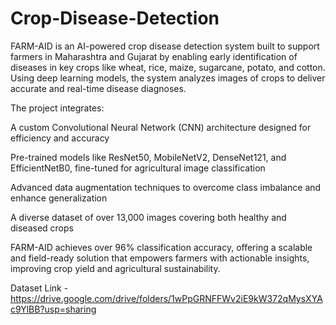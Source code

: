 # Crop-Disease-Detection
FARM-AID is an AI-powered crop disease detection system built to support farmers in Maharashtra and Gujarat by enabling early identification of diseases in key crops like wheat, rice, maize, sugarcane, potato, and cotton. Using deep learning models, the system analyzes images of crops to deliver accurate and real-time disease diagnoses.

The project integrates:

A custom Convolutional Neural Network (CNN) architecture designed for efficiency and accuracy

Pre-trained models like ResNet50, MobileNetV2, DenseNet121, and EfficientNetB0, fine-tuned for agricultural image classification

Advanced data augmentation techniques to overcome class imbalance and enhance generalization

A diverse dataset of over 13,000 images covering both healthy and diseased crops

FARM-AID achieves over 96% classification accuracy, offering a scalable and field-ready solution that empowers farmers with actionable insights, improving crop yield and agricultural sustainability.

Dataset Link - https://drive.google.com/drive/folders/1wPpGRNFFWv2iE9kW372qMysXYAc9YlBB?usp=sharing
